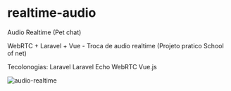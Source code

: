 # realtime-audio
Audio Realtime (Pet chat)

WebRTC + Laravel + Vue - Troca de audio realtime (Projeto pratico School of net)

Tecolonogias:
Laravel
Laravel Echo
WebRTC 
Vue.js

![audio-realtime](https://github.com/MaiconCabral/realtime-audio/assets/44178051/ff26986b-5241-4a6d-8511-292995b4c528)
